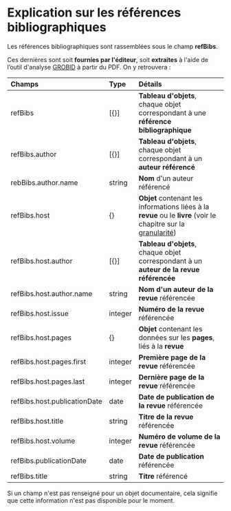 # Explication sur les références bibliographiques

Les références bibliographiques sont rassemblées sous le champ **refBibs**.

Ces dernières sont soit **fournies par l'éditeur**, soit **extraites** à l'aide de l’outil d'analyse [GROBID](https://github.com/kermitt2/grobid) à partir du PDF. On y retrouvera :

| Champs | Type | Détails |
| :--- | :--- | :--- |
| refBibs | \[{}\] | **Tableau d'objets**, chaque objet correspondant à une **référence bibliographique** |
| refBibs.author | \[{}\] | **Tableau d'objets**, chaque objet correspondant à un **auteur référencé** |
| rebBibs.author.name | string | **Nom** d'un auteur référencé |
| refBibs.host | {} | **Objet** contenant les informations liées à la **revue** ou le **livre** \(voir le chapitre sur la [granularité](doc-object-granularity.md)\) |
| refBibs.host.author | \[{}\] | **Tableau d'objets**, chaque objet correspondant à un **auteur de la revue référencée** |
| refBibs.host.author.name | string | **Nom d'un auteur de la revue** référencée |
| refBibs.host.issue | integer | **Numéro de la revue** référencée |
| refBibs.host.pages | {} | **Objet** contenant les données sur les **pages**, liés à la **revue** |
| refBibs.host.pages.first | integer | **Première page de la revue** référencée |
| refBibs.host.pages.last | integer | **Dernière page de la revue** référencée |
| refBibs.host.publicationDate | date | **Date de publication de la revue** référencée |
| refBibs.host.title | string | **Titre de la revue** référencée |
| refBibs.host.volume | integer | **Numéro de volume de la revue** référencée |
| refBibs.publicationDate | date | **Date de publication** référencée |
| refBibs.title | string | **Titre** référencé |

Si un champ n'est pas renseigné pour un objet documentaire, cela signifie que cette information n'est pas disponible pour le moment.

